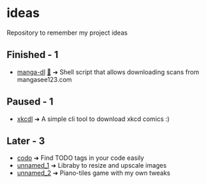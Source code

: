 # ideas
Repository to remember my project ideas

## Finished - 1
- [manga-dl](manga-dl.md) [🔗](https://github.com/LSDeia/manga-dl) ➜ Shell script that allows downloading scans from mangasee123.com

## Paused - 1
- [xkcdl](xkcdl.md) ➜ A simple cli tool to download xkcd comics :)

## Later - 3
- [codo](codo.md) ➜ Find TODO tags in your code easily
- [unnamed_1](unnamed_1.md) ➜ Libraby to resize and upscale images
- [unnamed_2](unnamed_2.md) ➜ Piano-tiles game with my own tweaks